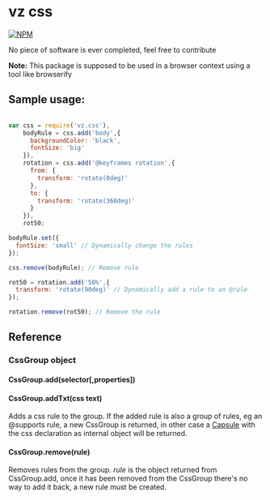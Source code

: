 # vz css

[![NPM](https://nodei.co/npm/vz.css.png?downloads=true)](https://nodei.co/npm/vz.css/)

No piece of software is ever completed, feel free to contribute

**Note:** This package is supposed to be used in a browser context using a tool like browserify

## Sample usage:

```javascript

var css = require('vz.css'),
    bodyRule = css.add('body',{
      backgroundColor: 'black',
      fontSize: 'big'
    }),
    rotation = css.add('@keyframes rotation',{
      from: {
        transform: 'rotate(0deg)'
      },
      to: {
        transform: 'rotate(360deg)'
      }
    }),
    rot50;

bodyRule.set({
  fontSize: 'small' // Dynamically change the rules
});

css.remove(bodyRule); // Remove rule

rot50 = rotation.add('50%',{
  transform: 'rotate(90deg)' // Dynamically add a rule to an @rule
});

rotation.remove(rot50); // Remove the rule

```

## Reference

### CssGroup object

#### CssGroup.add(selector[,properties])
#### CssGroup.addTxt(css text)

Adds a css rule to the group. If the added rule is also a group of rules, eg an @supports rule, a new CssGroup is returned, in other case a [Capsule](https://www.npmjs.org/package/vz.capsule "vz.capsule") with the css declaration as internal object will be returned.

#### CssGroup.remove(rule)

Removes rules from the group. *rule* is the object returned from CssGroup.add, once it has been removed from the CssGroup there's no way to add it back, a new rule must be created.



